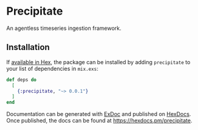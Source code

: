 # Precipitate

An agentless timeseries ingestion framework.

## Installation

If [available in Hex](https://hex.pm/docs/publish), the package can be installed
by adding `precipitate` to your list of dependencies in `mix.exs`:

```elixir
def deps do
  [
    {:precipitate, "~> 0.0.1"}
  ]
end
```

Documentation can be generated with [ExDoc](https://github.com/elixir-lang/ex_doc)
and published on [HexDocs](https://hexdocs.pm). Once published, the docs can
be found at <https://hexdocs.pm/precipitate>.

